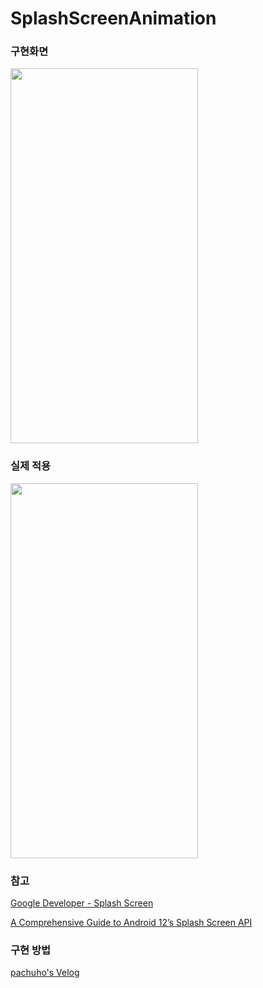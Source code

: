 # SplashScreenAnimation

### 구현화면
<img src="https://user-images.githubusercontent.com/52353492/154475661-bbf06405-ed2d-49c5-a6aa-3944a6fbab99.gif" width="300" height="600"/>

### 실제 적용
<img src="https://user-images.githubusercontent.com/52353492/154475616-bdb3ed26-000f-4c6f-9304-a77faba58c2e.gif" width="300" height="600"/>

### 참고
[Google Developer - Splash Screen](https://developer.android.com/guide/topics/ui/splash-screen)

[A Comprehensive Guide to Android 12’s Splash Screen API](https://itnext.io/a-comprehensive-guide-to-android-12s-splash-screen-api-644609c811fa)

### 구현 방법
[pachuho's Velog](https://velog.io/@pachuho/Android-%EC%95%88%EB%93%9C%EB%A1%9C%EC%9D%B4%EB%93%9C-12-Splash-Screen-%EC%A0%81%EC%9A%A9%ED%95%98%EA%B8%B0)
